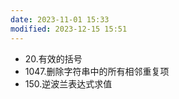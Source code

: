 ```yaml
---
date: 2023-11-01 15:33
modified: 2023-12-15 15:51
---
```


- 20.有效的括号
- 1047.删除字符串中的所有相邻重复项
- 150.逆波兰表达式求值